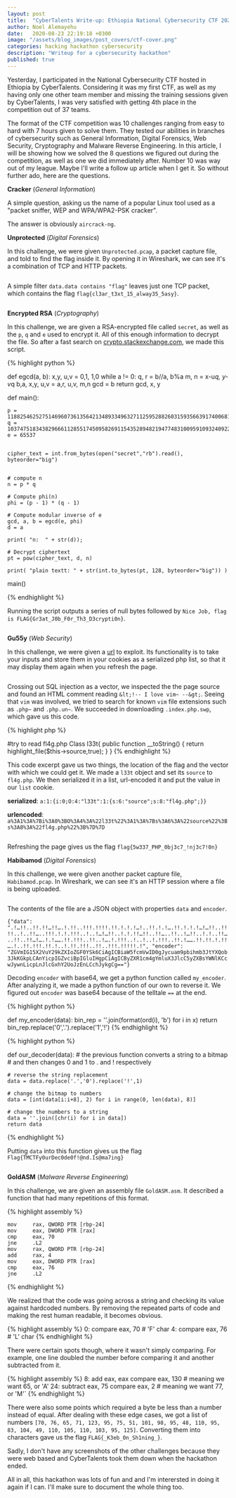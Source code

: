 ```yaml
---
layout: post
title:  "CyberTalents Write-up: Ethiopia National Cybersecurity CTF 2020"
author: Noel Alemayehu
date:   2020-08-23 22:19:18 +0300
image: "/assets/blog_images/post_covers/ctf-cover.png"
categories: hacking hackathon cybersecurity
description: "Writeup for a cybersecurity hackathon"
published: true
---
```



Yesterday, I participated in the National Cybersecurity CTF hosted in Ethiopia by CyberTalents. Considering it was my first CTF, as well as my having only one other team member and missing the training sessions given by CyberTalents, I was very satisfied with getting 4th place in the competition out of 37 teams.

The format of the CTF competition was 10 challenges ranging from easy to hard with 7 hours given to solve them. They tested our abilities in branches of cybersecurity such as General Information, Digital Forensics, Web Security, Cryptography and Malware Reverse Engineering. In this article, I will be showing how we solved the 8 questions we figured out during the competition, as well as one we did immediately after. Number 10 was way out of my league. Maybe I'll write a follow up article when I get it. So without further ado, here are the questions.


**Cracker** (*General Information*)


A simple question, asking us the name of a popular Linux tool used as a "packet&nbsp;sniffer, WEP and WPA/WPA2-PSK cracker".


The answer is obviously `aircrack-ng`.


**Unprotected** (*Digital Forensics*)


In this challenge, we were given `Unprotected.pcap`, a packet capture file, and told to find the flag inside it. By opening it in Wireshark, we can see it's a combination of TCP and HTTP packets.

<div class="flex-container"><img src="/assets/blog_images/2020/08/image-3-1024x928.png" alt=""/></div>


A simple filter `data.data contains "flag"` leaves just one TCP packet, which contains the flag `flag{cl3ar_t3xt_15_alway35_5asy}`.

<div class="flex-container"><img src="/assets/blog_images/2020/08/image-1024x924.png" alt=""/></div>


**Encrypted RSA** (*Cryptography*)


In this challenge, we are given a RSA-encrypted file called `secret`, as well as the `p`, `q` and `e` used to encrypt it. All of this enough information to decrypt the file. So after a fast search on [crypto.stackexchange.com](https://crypto.stackexchange.com/questions/19444/rsa-given-q-p-and-e), we made this script.


{% highlight python %}

def egcd(a, b):
    x,y, u,v = 0,1, 1,0
    while a != 0:
        q, r = b//a, b%a
        m, n = x-u*q, y-v*q
        b,a, x,y, u,v = a,r, u,v, m,n
        gcd = b
    return gcd, x, y
 
def main():
 
    p = 11882546252751469607361356421348933496327112595288260315935663917400681403905188808476289112967043136936045873689827577396206505769293138372274271493958287
    q = 10374751834382966611285517450958269115435289482194774831009591093240922739864785750413607023913149510232252798244495377789107452564252835088008933746132847
    e = 65537
 
 
    cipher_text = int.from_bytes(open("secret","rb").read(), byteorder="big")
 
 
    # compute n
    n = p * q
 
    # Compute phi(n)
    phi = (p - 1) * (q - 1)
 
    # Compute modular inverse of e
    gcd, a, b = egcd(e, phi)
    d = a
 
    print( "n:  " + str(d));
 
    # Decrypt ciphertext
    pt = pow(cipher_text, d, n)
 
    print( "plain textt: " + str(int.to_bytes(pt, 128, byteorder="big")) )
 
main()

{% endhighlight %}

Running the script outputs a series of null bytes followed by `Nice Job, flag is FLAG{Gr3at_J0b_F0r_Th3_D3crypti0n}`.

<div class="flex-container"><img src="/assets/blog_images/2020/08/image-5-1024x335.png" alt=""/></div>


**Gu55y** (*Web Security*)


In this challenge, we were given a [url](http://ec2-18-156-199-115.eu-central-1.compute.amazonaws.com/guessy/") to exploit. Its functionality is to take your inputs and store them in your cookies as a serialized php list, so that it may display them again when you refresh the page. 


<div class="flex-container"><img src="/assets/blog_images/2020/08/image-6.png" alt=""/></div>


Crossing out SQL injection as a vector, we inspected the the page source and found an HTML comment reading `&lt;!-- I love vim~ --&gt;`. Seeing that `vim` was involved, we tried to search for known `vim` file extensions such as `.php~` and `.php.un~`. We succeeded in downloading `.index.php.swp`, which gave us this code.

{% highlight php %}

#try to read fl4g.php
Class l33t{
    public function __toString()
    {
        return highlight_file($this->source,true);
    }
}
{% endhighlight %}

This code excerpt gave us two things, the location of the flag and the vector with which we could get it. We made a `l33t` object and set its `source` to `fl4g.php`. We then serialized it in a list, url-encoded it and put the value in our `list` cookie.

**serialized**: `a:1:{i:0;O:4:"l33t":1:{s:6:"source";s:8:"fl4g.php";}}`

**urlencoded**: `a%3A1%3A%7Bi%3A0%3BO%3A4%3A%22l33t%22%3A1%3A%7Bs%3A6%3A%22source%22%3Bs%3A8%3A%22fl4g.php%22%3B%7D%7D`

<div class="flex-container"><img src="/assets/blog_images/2020/08/image-7-1024x488.png" alt=""/></div>

<div class="flex-container"><img src="/assets/blog_images/2020/08/image-8-1024x488.png" alt=""/></div>


Refreshing the page gives us the flag `flag{5w337_PHP_0bj3c7_!nj3c7!0n}`


**Habibamod** (*Digital Forensics*)


In this challenge, we were given another packet capture file, `Habibamod.pcap`. In Wireshark, we can see it's an HTTP session where a file is being uploaded.

<div class="flex-container"><img src="/assets/blog_images/2020/08/image-9-1024x826.png" alt=""/></div>


The contents of the file are a JSON object with properties `data` and `encoder`.


`{"data": ".!…!!..!!.!!…!!….!.!!..!!!.!!!!.!!.!.!.!…!..!!.!.!….!!.!.!.!…!…!!..!!!!..!..!!…..!!!.!.!.!!!..!..!…!…!!..!.!.!!…!!..!!…..!!..!…!!..!.!..!!…..!!..!!…!….!.!…….!!.!!!..!!..!….!.!!!..!..!..!.!!!..!!.!…….!!.!!.!.!!….!..!!.!!!.!!.!..!.!!.!!!..!!..!!!.!!!!!.!", "encoder": "ZGVmIG15X2VuY29kZXIoZGF0YSk6CiAgICBiaW5fcmVwID0gJycuam9pbihmb3JtYXQob3JkKGkpLCAnYicpIGZvciBpIGluIHgpCiAgICByZXR1cm4gYmluX3JlcC5yZXBsYWNlKCcwJywnLicpLnJlcGxhY2UoJzEnLCchJykgCg=="}`


Decoding `encoder` with base64, we get a python function called `my_encoder`. After analyzing it, we made a python function of our own to reverse it. We figured out `encoder` was base64 because of the telltale `==` at the end.


{% highlight python %}

 def my_encoder(data):
    bin_rep = ''.join(format(ord(i), 'b') for i in x)
    return bin_rep.replace('0','.').replace('1','!') 
{% endhighlight %}    

{% highlight python %}

 def our_decoder(data):
    # the previous function converts a string to a bitmap 
    # and then changes 0 and 1 to . and ! respectively

    # reverse the string replacement
    data = data.replace('.','0').replace('!',1)
    
    # change the bitmap to numbers
    data = [int(data[i:i+8], 2) for i in range(0, len(data), 8)]

    # change the numbers to a string
    data = ''.join([chr(i) for i in data])
    return data
{% endhighlight %}    

Putting `data` into this function gives us the flag `Flag{TMCTFy0urDec0de0f!@nd.Is@ma7ing}`

<div class="flex-container"><img src="/assets/blog_images/2020/08/image-10.png" alt=""/></div>


**GoldASM** (*Malware Reverse Engineering*)


In this challenge, we are given an assembly file `GoldASM.asm`. It described a function that had many repetitions of this format.

{% highlight assembly %}

    mov     rax, QWORD PTR [rbp-24]
    mov     eax, DWORD PTR [rax]
    cmp     eax, 70
    jne     .L2
    mov     rax, QWORD PTR [rbp-24]
    add     rax, 4
    mov     eax, DWORD PTR [rax]
    cmp     eax, 76
    jne     .L2
{% endhighlight %}        

We realized that the code was going across a string and checking its value against hardcoded numbers. By removing the repeated parts of code and making the rest human readable, it becomes obvious.

{% highlight assembly %}
    0:
    compare     eax, 70   # 'F' char
    4:
    compare     eax, 76   # 'L' char
{% endhighlight %}        

There were certain spots though, where it wasn't simply comparing. For example, one line doubled the number before comparing it and another subtracted from it.

{% highlight assembly %}
    8:
    add eax, eax
    compare eax, 130     # meaning we want 65, or 'A'
    24:
    subtract eax, 75
    compare eax, 2       # meaning we want 77, or 'M'`
{% endhighlight %}        

There were also some points which required a byte be less than a number instead of equal. After dealing with these edge cases, we got a list of numbers `[70, 76, 65, 71, 123, 95, 75, 51, 101, 98, 95, 48, 110, 95, 83, 104, 49, 110, 105, 110, 103, 95, 125]`. Converting them into characters gave us the flag `FLAG{_K3eb_0n_Sh1ning_}`.

Sadly, I don't have any screenshots of the other challenges because they were web based and CyberTalents took them down when the hackathon ended. 

All in all, this hackathon was lots of fun and and I'm interersted in doing it again if I can. I'll make sure to document the whole thing too.